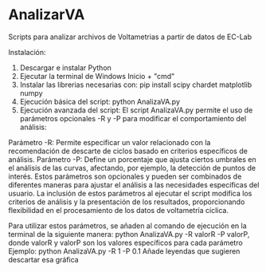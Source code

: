 # AnalizarVA
Scripts para analizar archivos de Voltametrias a partir de datos de EC-Lab

Instalación:
1) Descargar e instalar Python
2) Ejecutar la terminal de Windows Inicio + "cmd"
3) Instalar las librerias necesarias con:
         pip install scipy chardet matplotlib numpy
5) Ejecución básica del script:
         python AnalizaVA.py
6) Ejecución avanzada del script:
   El script AnalizaVA.py permite el uso de parámetros opcionales -R y -P para modificar el comportamiento del análisis:

Parámetro -R: Permite especificar un valor relacionado con la recomendación de descarte de ciclos basado en criterios específicos de análisis.
Parámetro -P: Define un porcentaje que ajusta ciertos umbrales en el análisis de las curvas, afectando, por ejemplo, la detección de puntos de interés.
Estos parámetros son opcionales y pueden ser combinados de diferentes maneras para ajustar el análisis a las necesidades específicas del usuario. La inclusión de estos parámetros al ejecutar el script modifica los criterios de análisis y la presentación de los resultados, proporcionando flexibilidad en el procesamiento de los datos de voltametría cíclica.

Para utilizar estos parámetros, se añaden al comando de ejecución en la terminal de la siguiente manera: python AnalizaVA.py -R valorR -P valorP, donde valorR y valorP son los valores específicos para cada parámetro
Ejemplo:
          python AnalizaVA.py -R 1 -P 0.1  Añade leyendas que sugieren descartar esa gráfica 

   
